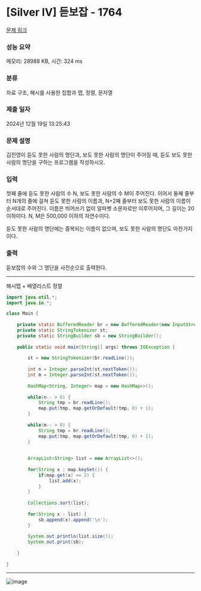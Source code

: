 # [Silver IV] 듣보잡 - 1764 

[문제 링크](https://www.acmicpc.net/problem/1764) 

### 성능 요약

메모리: 28988 KB, 시간: 324 ms

### 분류

자료 구조, 해시를 사용한 집합과 맵, 정렬, 문자열

### 제출 일자

2024년 12월 19일 13:25:43

### 문제 설명

<p>김진영이 듣도 못한 사람의 명단과, 보도 못한 사람의 명단이 주어질 때, 듣도 보도 못한 사람의 명단을 구하는 프로그램을 작성하시오.</p>

### 입력 

 <p>첫째 줄에 듣도 못한 사람의 수 N, 보도 못한 사람의 수 M이 주어진다. 이어서 둘째 줄부터 N개의 줄에 걸쳐 듣도 못한 사람의 이름과, N+2째 줄부터 보도 못한 사람의 이름이 순서대로 주어진다. 이름은 띄어쓰기 없이 알파벳 소문자로만 이루어지며, 그 길이는 20 이하이다. N, M은 500,000 이하의 자연수이다.</p>

<p>듣도 못한 사람의 명단에는 중복되는 이름이 없으며, 보도 못한 사람의 명단도 마찬가지이다.</p>

### 출력 

 <p>듣보잡의 수와 그 명단을 사전순으로 출력한다.</p>

---

해시맵 + 배열리스트 정렬

```java
import java.util.*;
import java.io.*;

class Main {
    
    private static BufferedReader br = new BufferedReader(new InputStreamReader(System.in));
    private static StringTokenizer st;
    private static StringBuilder sb = new StringBuilder();
    
    public static void main(String[] args) throws IOException {
        
        st = new StringTokenizer(br.readLine());
        
        int n = Integer.parseInt(st.nextToken());
        int m = Integer.parseInt(st.nextToken());
        
        HashMap<String, Integer> map = new HashMap<>();
        
        while(n-- > 0) {
            String tmp = br.readLine();
            map.put(tmp, map.getOrDefault(tmp, 0) + 1);
        }
        
        while(m-- > 0) {
            String tmp = br.readLine();
            map.put(tmp, map.getOrDefault(tmp, 0) + 1);
        }
        
        
        ArrayList<String> list = new ArrayList<>();
        
        for(String x : map.keySet()) {
            if(map.get(x) == 2) {
                list.add(x);
            }
        }
        
        Collections.sort(list);
        
        for(String x : list) {
            sb.append(x).append('\n');    
        }
        
        System.out.println(list.size());
        System.out.print(sb);
        
    }
    
}


```

---

![image](https://github.com/user-attachments/assets/dee6477a-3cf3-487f-8455-78d8a3d361c6)
